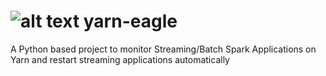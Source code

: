 # ![alt text](https://github.com/lluminov/Yeagle/blob/master/yarn-eagle.jpg?raw=true) yarn-eagle
A Python based project to monitor Streaming/Batch Spark Applications on Yarn and restart streaming applications automatically


